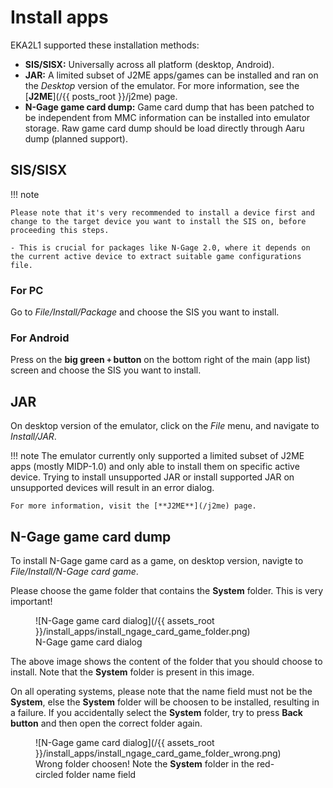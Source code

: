 # Install apps

EKA2L1 supported these installation methods:

- **SIS/SISX:** Universally across all platform (desktop, Android).
- **JAR:** A limited subset of J2ME apps/games can be installed and ran on the *Desktop* version of the emulator. For more information, see the [**J2ME**](/{{ posts_root }}/j2me) page.
- **N-Gage game card dump:** Game card dump that has been patched to be independent from MMC information can be installed into emulator storage. Raw game card dump should be load directly through Aaru dump (planned support).

## SIS/SISX

!!! note

	Please note that it's very recommended to install a device first and change to the target device you want to install the SIS on, before proceeding this steps.

	- This is crucial for packages like N-Gage 2.0, where it depends on the current active device to extract suitable game configurations file.

### For PC

Go to *File/Install/Package* and choose the SIS you want to install.

### For Android

Press on the **big green ``+`` button** on the bottom right of the main (app list) screen and choose the SIS you want to install.

## JAR

On desktop version of the emulator, click on the *File* menu, and navigate to *Install/JAR*.

!!! note
	The emulator currently only supported a limited subset of J2ME apps (mostly MIDP-1.0) and only able to install them on specific active device. Trying to install unsupported JAR or install supported JAR on unsupported devices will result in an error dialog.
	
	For more information, visit the [**J2ME**](/j2me) page.

## N-Gage game card dump

To install N-Gage game card as a game, on desktop version, navigte to *File/Install/N-Gage card game*.

Please choose the game folder that contains the **System** folder. This is very important!

<figure markdown>
  ![N-Gage game card dialog](/{{ assets_root }}/install_apps/install_ngage_card_game_folder.png)
  <figcaption>N-Gage game card dialog</figcaption>
</figure>

The above image shows the content of the folder that you should choose to install. Note that the **System** folder is present in this image.

On all operating systems, please note that the name field must not be the **System**, else the **System** folder will be choosen to be installed, resulting in a failure. If you accidentally select the **System** folder, try to press **Back button** and then open the correct folder again.

<figure markdown>
  ![N-Gage game card dialog](/{{ assets_root }}/install_apps/install_ngage_card_game_folder_wrong.png)
  <figcaption>Wrong folder choosen! Note the <b>System</b> folder in the red-circled folder name field</figcaption>
</figure>